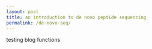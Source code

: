 ```yaml
---
layout: post
title: an introduction to de novo peptide sequencing
permalink: /de-novo-seq/
---
```

testing blog functions